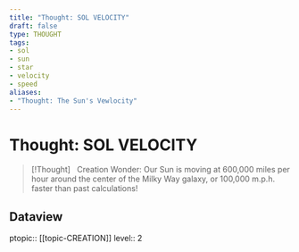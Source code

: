 ```yaml
---
title: "Thought: SOL VELOCITY"
draft: false
type: THOUGHT
tags:
- sol
- sun
- star
- velocity
- speed
aliases:
- "Thought: The Sun's Vewlocity"
---
```

# Thought: SOL VELOCITY
> [!Thought]
>   Creation Wonder: Our Sun is moving at 600,000 miles per hour around the center of the Milky Way galaxy, or 100,000 m.p.h. faster than past calculations!

## Dataview
ptopic:: [[topic-CREATION]]
level:: 2